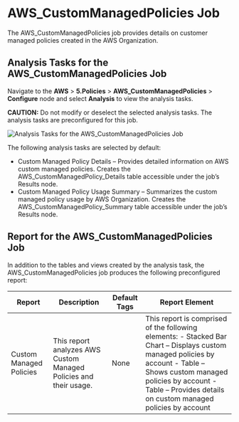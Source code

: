 # AWS_CustomManagedPolicies Job

The AWS_CustomManagedPolicies job provides details on customer managed policies created in the AWS
Organization.

## Analysis Tasks for the AWS_CustomManagedPolicies Job

Navigate to the **AWS** > **5.Policies** > **AWS_CustomManagedPolicies** > **Configure** node and
select **Analysis** to view the analysis tasks.

**CAUTION:** Do not modify or deselect the selected analysis tasks. The analysis tasks are
preconfigured for this job.

![Analysis Tasks for the AWS_CustomManagedPolicies Job](/img/product_docs/accessanalyzer/12.0/solutions/aws/policies/custommanagedpoliciesanalysis.webp)

The following analysis tasks are selected by default:

- Custom Managed Policy Details – Provides detailed information on AWS custom managed policies.
  Creates the AWS_CustomManagedPolicy_Details table accessible under the job’s Results node.
- Custom Managed Policy Usage Summary – Summarizes the custom managed policy usage by AWS
  Organization. Creates the AWS_CustomManagedPolicy_Summary table accessible under the job’s Results
  node.

## Report for the AWS_CustomManagedPolicies Job

In addition to the tables and views created by the analysis task, the AWS_CustomManagedPolicies job
produces the following preconfigured report:

| Report                  | Description                                                       | Default Tags | Report Element                                                                                                                                                                                                                            |
| ----------------------- | ----------------------------------------------------------------- | ------------ | ----------------------------------------------------------------------------------------------------------------------------------------------------------------------------------------------------------------------------------------- |
| Custom Managed Policies | This report analyzes AWS Custom Managed Policies and their usage. | None         | This report is comprised of the following elements: - Stacked Bar Chart – Displays custom managed policies by account - Table – Shows custom managed policies by account - Table – Provides details on custom managed policies by account |
